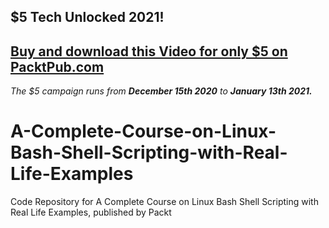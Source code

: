 ## $5 Tech Unlocked 2021!
[Buy and download this Video for only $5 on PacktPub.com](https://www.packtpub.com/product/a-complete-course-on-linux-bash-shell-scripting-with-real-life-examples-video/9781838984083)
-----
*The $5 campaign         runs from __December 15th 2020__ to __January 13th 2021.__*

# A-Complete-Course-on-Linux-Bash-Shell-Scripting-with-Real-Life-Examples
Code Repository for A Complete Course on Linux Bash Shell Scripting with Real Life Examples, published by Packt
